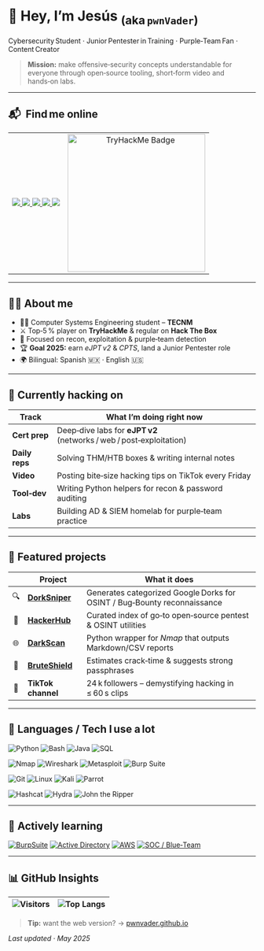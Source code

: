 <!--  ============================================================
      PERSONAL README  •  © 2025  Jesús P. Romero  –  pwnVader
      ============================================================  -->

# 👾 Hey, I’m **Jesús** <sub>(aka `pwnVader`)</sub>

Cybersecurity Student · Junior Pentester in Training · Purple‑Team Fan · Content Creator

> **Mission:** make offensive‑security concepts understandable for everyone through open‑source tooling, short‑form video and hands‑on labs.

---

## 📬  &nbsp;Find me online
<table>
  <tr>
    <td>

<!-- Botones sociales -->
<a href="https://www.linkedin.com/in/jesusperezromero/">
  <img src="https://img.shields.io/badge/LinkedIn-0A66C2?style=for-the-badge&logo=linkedin&logoColor=white" />
</a>
<a href="https://www.tiktok.com/@pwnvader">
  <img src="https://img.shields.io/badge/TikTok-000000?style=for-the-badge&logo=tiktok&logoColor=white" />
</a>
<a href="https://medium.com/@pwnVader">
  <img src="https://img.shields.io/badge/Medium-000000?style=for-the-badge&logo=medium&logoColor=white" />
</a>
<a href="https://tryhackme.com/r/p/pwnVader">
  <img src="https://img.shields.io/badge/TryHackMe-212C42?style=for-the-badge&logo=tryhackme&logoColor=white" />
</a>
<a href="mailto:contacto.broadways405@passmail.net">
  <img src="https://img.shields.io/badge/Email-EA4335?style=for-the-badge&logo=gmail&logoColor=white" />
</a>

  </td>
  <td align="center" valign="middle">
    <img src="https://tryhackme-badges.s3.amazonaws.com/pwnVader.png" alt="TryHackMe Badge" width="280"/>
  </td>
  </tr>
</table>

---

## 👨‍💻 About me
- 🧑‍🎓 Computer Systems Engineering student – **TECNM**  
- ⚔️ Top‑5 % player on **TryHackMe** & regular on **Hack The Box**  
- 🔐 Focused on recon, exploitation & purple‑team detection  
- 🏆 **Goal 2025:** earn *eJPT v2* & *CPTS*, land a Junior Pentester role  
- 🌍 Bilingual: Spanish 🇲🇽 · English 🇺🇸  

---

## 🚧 Currently hacking on
| Track | What I’m doing right now |
|-------|--------------------------|
| **Cert prep** | Deep‑dive labs for **eJPT v2** (networks / web / post‑exploitation) |
| **Daily reps** | Solving THM/HTB boxes & writing internal notes |
| **Video** | Posting bite‑size hacking tips on TikTok every Friday |
| **Tool‑dev** | Writing Python helpers for recon & password auditing |
| **Labs** | Building AD & SIEM homelab for purple‑team practice |

---

## 🧰 Featured projects
| &nbsp; | Project | What it does |
|:-:|---|---|
| 🔍 | **[DorkSniper](https://pwnvader.github.io/DorkSniper/)** | Generates categorized Google Dorks for OSINT / Bug‑Bounty reconnaissance |
| 🧰 | **[HackerHub](https://pwnvader.github.io/HackerHub/)** | Curated index of go‑to open‑source pentest & OSINT utilities |
| 🌐 | **[DarkScan](https://github.com/pwnVader/DarkScan)** | Python wrapper for *Nmap* that outputs Markdown/CSV reports |
| 🔐 | **[BruteShield](https://pwnvader.github.io/BruteShield/)** | Estimates crack‑time & suggests strong passphrases |
| 🎥 | **TikTok channel** | 24 k followers – demystifying hacking in ≤ 60 s clips |

---

## 🧠 Languages / Tech I use a lot
![Python](https://img.shields.io/badge/Python-3776AB?style=for-the-badge&logo=python&logoColor=white)
![Bash](https://img.shields.io/badge/Bash-4EAA25?style=for-the-badge&logo=gnubash&logoColor=white)
![Java](https://img.shields.io/badge/Java-007396?style=for-the-badge&logo=java&logoColor=white)
![SQL](https://img.shields.io/badge/SQL-4479A1?style=for-the-badge&logo=postgresql&logoColor=white)

![Nmap](https://img.shields.io/badge/Nmap-4682B4?style=for-the-badge&logo=nmap&logoColor=white)
![Wireshark](https://img.shields.io/badge/Wireshark-1679A7?style=for-the-badge&logo=wireshark&logoColor=white)
![Metasploit](https://img.shields.io/badge/Metasploit-4C4C4C?style=for-the-badge&logo=metasploit&logoColor=white)
![Burp Suite](https://img.shields.io/badge/Burp_Suite-FF7300?style=for-the-badge&logo=burpsuite&logoColor=white)

![Git](https://img.shields.io/badge/Git-F05032?style=for-the-badge&logo=git&logoColor=white)
![Linux](https://img.shields.io/badge/Linux-FCC624?style=for-the-badge&logo=linux&logoColor=black)
![Kali](https://img.shields.io/badge/Kali_Linux-557C94?style=for-the-badge&logo=kalilinux&logoColor=white)
![Parrot](https://img.shields.io/badge/Parrot_OS-1DE9B6?style=for-the-badge&logo=parrot&logoColor=white)

![Hashcat](https://img.shields.io/badge/Hashcat-000000?style=for-the-badge&logo=hashnode&logoColor=white)
![Hydra](https://img.shields.io/badge/Hydra-000000?style=for-the-badge&logo=googlesheets&logoColor=white)
![John the Ripper](https://img.shields.io/badge/John_the_Ripper-000000?style=for-the-badge&logoColor=white)

---

## 🚀 Actively learning
[![BurpSuite](https://img.shields.io/badge/Burp_Practitioner-FF7300?style=for-the-badge&logo=burpsuite&logoColor=white)]()
[![Active Directory](https://img.shields.io/badge/AD%20Lab-Windows-0078D6?style=for-the-badge&logo=windows&logoColor=white)]()
[![AWS](https://img.shields.io/badge/AWS-232F3E?style=for-the-badge&logo=amazonaws&logoColor=white)]()
[![SOC / Blue‑Team](https://img.shields.io/badge/SOC-4B0082?style=for-the-badge&logo=security&logoColor=white)]()

---

## 📊 GitHub Insights

| ![Visitors](https://profile-counter.glitch.me/pwnVader/count.svg) | ![Top Langs](https://github-readme-stats.vercel.app/api/top-langs/?username=pwnVader&layout=compact&theme=radical) |
|:---:|:---:|

> **Tip:** want the web version? → [pwnvader.github.io](https://pwnvader.github.io/)  

*Last updated · May 2025*
